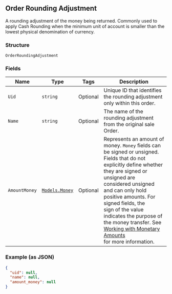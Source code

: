 ## Order Rounding Adjustment

A rounding adjustment of the money being returned. Commonly used to apply Cash Rounding
when the minimum unit of account is smaller than the lowest physical denomination of currency.

### Structure

`OrderRoundingAdjustment`

### Fields

| Name | Type | Tags | Description |
|  --- | --- | --- | --- |
| `Uid` | `string` | Optional | Unique ID that identifies the rounding adjustment only within this order. |
| `Name` | `string` | Optional | The name of the rounding adjustment from the original sale Order. |
| `AmountMoney` | [`Models.Money`](/doc/models/money.md) | Optional | Represents an amount of money. `Money` fields can be signed or unsigned.<br>Fields that do not explicitly define whether they are signed or unsigned are<br>considered unsigned and can only hold positive amounts. For signed fields, the<br>sign of the value indicates the purpose of the money transfer. See<br>[Working with Monetary Amounts](https://developer.squareup.com/docs/build-basics/working-with-monetary-amounts)<br>for more information. |

### Example (as JSON)

```json
{
  "uid": null,
  "name": null,
  "amount_money": null
}
```

